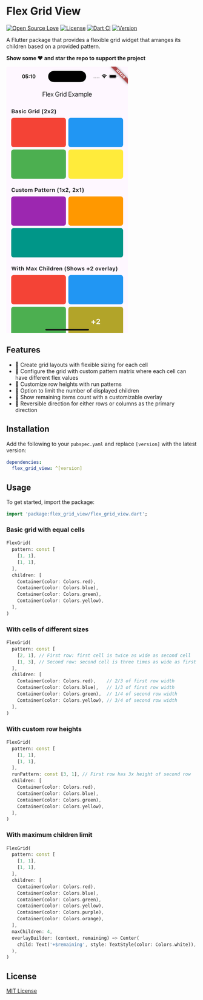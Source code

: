 # Flex Grid View

[![Open Source Love](https://badges.frapsoft.com/os/v1/open-source.svg?v=102)](https://opensource.org/licenses/MIT)
[![License](https://img.shields.io/badge/license-MIT-blue.svg)](https://github.com/xsahil03x/widget_wave/blob/main/packages/flex_grid_view/LICENSE)
[![Dart CI](https://github.com/xsahil03x/widget_wave/workflows/widget_wave/badge.svg)](https://github.com/xsahil03x/widget_wave/actions)
[![Version](https://img.shields.io/pub/v/flex_grid_view.svg)](https://pub.dartlang.org/packages/flex_grid_view)

A Flutter package that provides a flexible grid widget that arranges its children based on a provided pattern.

**Show some ❤️ and star the repo to support the project**

<p>
  <img src="https://github.com/xsahil03x/widget_wave/blob/main/packages/flex_grid_view/assets/showcase.png?raw=true" alt="A showcase of FlexGrid" height="700"/>
</p>

## Features

- 🧩 Create grid layouts with flexible sizing for each cell
- 📐 Configure the grid with custom pattern matrix where each cell can have different flex values
- 📏 Customize row heights with run patterns
- 🔢 Option to limit the number of displayed children
- 💫 Show remaining items count with a customizable overlay
- 🔄 Reversible direction for either rows or columns as the primary direction

## Installation

Add the following to your `pubspec.yaml` and replace `[version]` with the latest version:

```yaml
dependencies:
  flex_grid_view: ^[version]
```

## Usage

To get started, import the package:

```dart
import 'package:flex_grid_view/flex_grid_view.dart';
```

### Basic grid with equal cells

```dart
FlexGrid(
  pattern: const [
    [1, 1],
    [1, 1],
  ],
  children: [
    Container(color: Colors.red),
    Container(color: Colors.blue),
    Container(color: Colors.green),
    Container(color: Colors.yellow),
  ],
)
```

### With cells of different sizes

```dart
FlexGrid(
  pattern: const [
    [2, 1], // First row: first cell is twice as wide as second cell
    [1, 3], // Second row: second cell is three times as wide as first cell
  ],
  children: [
    Container(color: Colors.red),    // 2/3 of first row width
    Container(color: Colors.blue),   // 1/3 of first row width
    Container(color: Colors.green),  // 1/4 of second row width
    Container(color: Colors.yellow), // 3/4 of second row width
  ],
)
```

### With custom row heights

```dart
FlexGrid(
  pattern: const [
    [1, 1],
    [1, 1],
  ],
  runPattern: const [3, 1], // First row has 3x height of second row
  children: [
    Container(color: Colors.red),
    Container(color: Colors.blue),
    Container(color: Colors.green),
    Container(color: Colors.yellow),
  ],
)
```

### With maximum children limit

```dart
FlexGrid(
  pattern: const [
    [1, 1],
    [1, 1],
  ],
  children: [
    Container(color: Colors.red),
    Container(color: Colors.blue),
    Container(color: Colors.green),
    Container(color: Colors.yellow),
    Container(color: Colors.purple),
    Container(color: Colors.orange),
  ],
  maxChildren: 4,
  overlayBuilder: (context, remaining) => Center(
    child: Text('+$remaining', style: TextStyle(color: Colors.white)),
  ),
)
```

## License

[MIT License](LICENSE)
